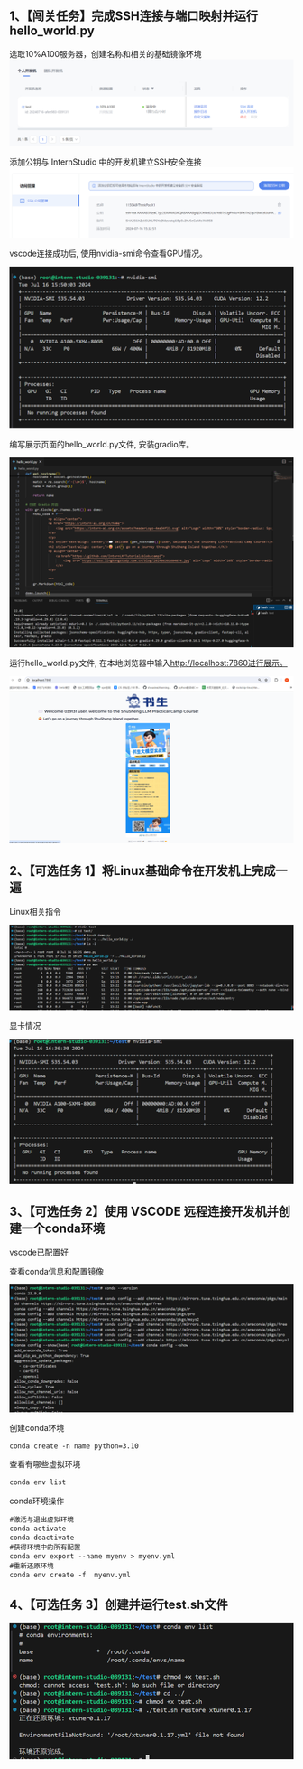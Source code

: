 ## 1、【闯关任务】完成SSH连接与端口映射并运行hello_world.py

选取10%A100服务器，创建名称和相关的基础镜像环境
![alt text](image_src/image-20240716152617833.png)

添加公钥与 InternStudio 中的开发机建立SSH安全连接
![alt text](image_src\image-20240716153310770.png)

vscode连接成功后, 使用nvidia-smi命令查看GPU情况。

![alt text](image_src\image-20240716155020261.png)

编写展示页面的hello_world.py文件, 安装gradio库。

![alt text](image_src\image-20240716160921274.png)

运行hello_world.py文件, 在本地浏览器中输入[http://localhost:7860进行展示。](http://localhost:7860进行展示。/)

![alt text](image_src\image-20240716161257894.png)

## 2、【可选任务 1】将Linux基础命令在开发机上完成一遍

Linux相关指令

![alt text](image_src\image-20240716161259709.png)

显卡情况

![alt text](image_src\image-20240716163637996.png)

## 3、【可选任务 2】使用 VSCODE 远程连接开发机并创建一个conda环境

vscode已配置好

查看conda信息和配置镜像

![alt text](image_src\image-20240716164306123.png)

创建conda环境

```
conda create -n name python=3.10
```

查看有哪些虚拟环境

```bash
conda env list
```

conda环境操作

```
#激活与退出虚拟环境
conda activate
conda deactivate
#获得环境中的所有配置
conda env export --name myenv > myenv.yml
#重新还原环境
conda env create -f  myenv.yml
```

## 4、【可选任务 3】创建并运行test.sh文件

![alt text](image_src\image-20240716165735145.png)


